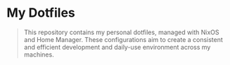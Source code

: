 # My Dotfiles

> This repository contains my personal dotfiles, managed with NixOS and Home Manager. These configurations aim to create a consistent and efficient development and daily-use environment across my machines.
